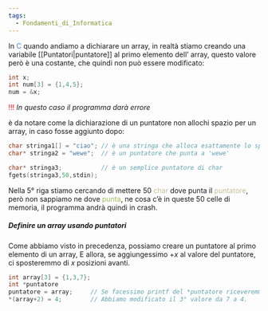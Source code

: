 ```yaml
---
tags:
  - Fondamenti_di_Informatica
---
```

In <font color="#4f81bd">C</font> quando andiamo a dichiarare un array, in realtà stiamo creando una variabile [[Puntatori|puntatore]] al primo elemento dell’ array, questo valore però è una costante, che quindi non può essere modificato: 

```C
int x;
int num[3] = {1,4,5};
num = &x; 
```
<font color="#ff0000">!!!</font> *In questo caso il programma darà errore*

è da notare come la dichiarazione di un puntatore non allochi spazio per un array, in caso fosse aggiunto dopo:

```C
char stringa1[] = "ciao"; // è una stringa che alloca esattamente lo spazio di ciao
char* stringa2 = "wewe";  // è un puntatore che punta a 'wewe'

char* stringa3;           // è un semplice puntatore di char
fgets(stringa3,50,stdin); 
```

Nella 5° riga stiamo cercando di mettere 50 <font color="#c4bd97">char</font> dove punta il <font color="#c4bd97">puntatore</font>, però non sappiamo ne dove <font color="#9bbb59">punta</font>, ne cosa c’è in queste 50 celle di memoria, il programma andrà quindi in crash.

##### Definire un array usando puntatori

Come abbiamo visto in precedenza, possiamo creare un puntatore al primo elemento di un array,
E allora, se aggiungessimo $+x$ al valore del puntatore, ci sposteremmo di $x$ posizioni avanti.

```C
int array[3] = {1,3,7};
int *puntatore
puntatore = array;     // Se facessimo printf del *puntatore riceveremmo 1
*(array+2) = 4;        // Abbiamo modificato il 3° valore da 7 a 4.

```